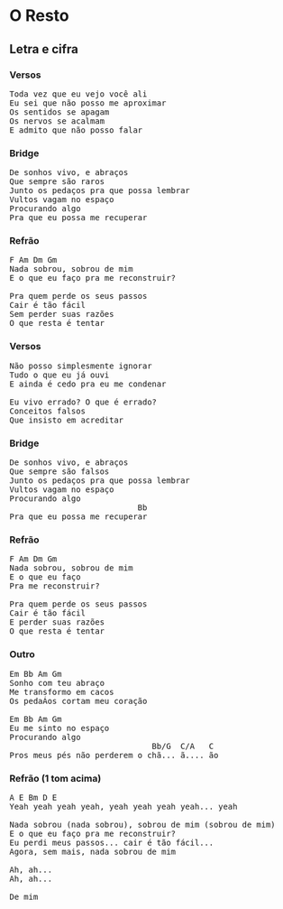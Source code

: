 # O Resto
## Letra e cifra
### Versos
<pre>
Toda vez que eu vejo você ali
Eu sei que não posso me aproximar
Os sentidos se apagam
Os nervos se acalmam
E admito que não posso falar
</pre>
### Bridge
<pre>
De sonhos vivo, e abraços
Que sempre são raros
Junto os pedaços pra que possa lembrar
Vultos vagam no espaço
Procurando algo
Pra que eu possa me recuperar
</pre>
### Refrão
<pre>
F Am Dm Gm
Nada sobrou, sobrou de mim
E o que eu faço pra me reconstruir?

Pra quem perde os seus passos
Cair é tão fácil
Sem perder suas razões
O que resta é tentar
</pre>
### Versos
<pre>
Não posso simplesmente ignorar
Tudo o que eu já ouvi
E ainda é cedo pra eu me condenar

Eu vivo errado? O que é errado?
Conceitos falsos
Que insisto em acreditar
</pre>
### Bridge
<pre>
De sonhos vivo, e abraços
Que sempre são falsos
Junto os pedaços pra que possa lembrar
Vultos vagam no espaço
Procurando algo
                           Bb
Pra que eu possa me recuperar
</pre>
### Refrão
<pre>
F Am Dm Gm
Nada sobrou, sobrou de mim
E o que eu faço
Pra me reconstruir?

Pra quem perde os seus passos
Cair é tão fácil
E perder suas razões
O que resta é tentar
</pre>
### Outro
<pre>
Em Bb Am Gm 
Sonho com teu abraço
Me transformo em cacos
Os pedaÁos cortam meu coração

Em Bb Am Gm 
Eu me sinto no espaço
Procurando algo
                              Bb/G  C/A   C
Pros meus pés não perderem o chã... ã.... ão
</pre>
### Refrão (1 tom acima)
<pre>
A E Bm D E
Yeah yeah yeah yeah, yeah yeah yeah yeah... yeah

Nada sobrou (nada sobrou), sobrou de mim (sobrou de mim)
E o que eu faço pra me reconstruir?
Eu perdi meus passos... cair é tão fácil...
Agora, sem mais, nada sobrou de mim

Ah, ah...
Ah, ah...

De mim
</pre>
